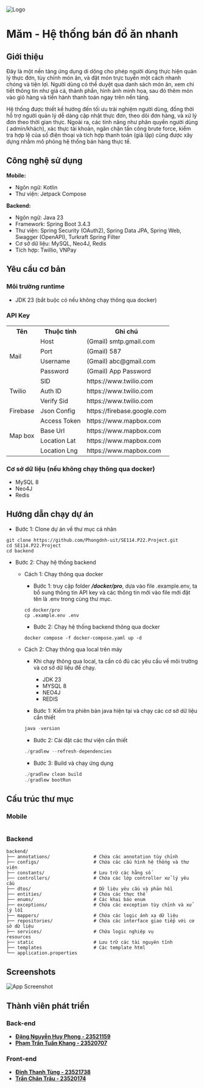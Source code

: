 ![Logo](/src/main/resources/static/images/banner.png)

# Măm - Hệ thống bán đồ ăn nhanh

## Giới thiệu

Đây là một nền tảng ứng dụng di dộng cho phép người dùng thực hiện quản lý thực đơn, tùy chỉnh món ăn, và đặt món trực
tuyến một cách nhanh chóng và tiện lợi.
Người dùng có thể duyệt qua danh sách món ăn, xem chi tiết thông tin như giá cả, thành phần, hình ảnh minh họa, sau đó
thêm món vào giỏ hàng và tiến hành thanh toán ngay trên nền tảng.

Hệ thống được thiết kế hướng đến tối ưu trải nghiệm người dùng, đồng thời hỗ trợ người quản lý dễ dàng cập nhật thực
đơn, theo dõi đơn hàng, và xử lý đơn theo thời gian thực. Ngoài ra, các tính năng như phân quyền người dùng (
admin/khách), xác thực tài khoản, ngăn chặn tấn công brute force, kiểm tra hợp lệ của số điện thoại và tích hợp thanh
toán (giả lập) cũng được xây dựng nhằm mô phỏng hệ thống bán hàng thực tế.

## Công nghệ sử dụng

**Mobile:**

- Ngôn ngữ: Kotlin
- Thư viện: Jetpack Compose

**Backend:**

- Ngôn ngữ: Java 23
- Framework: Spring Boot 3.4.3
- Thư viện: Spring Security (OAuth2), Spring Data JPA, Spring Web, Swagger (OpenAPI), Turkraft Spring Filter
- Cơ sở dữ liệu: MySQL, Neo4J, Redis
- Tích hợp: Twillio, VNPay

## Yêu cầu cơ bản

### Môi trường runtime

- JDK 23 (bắt buộc có nếu không chạy thông qua docker)

### API Key

<table>
    <tr>
        <th>Tên</th>
        <th>Thuộc tính</th>
        <th>Ghi chú</th>
    </tr>
    <tr>
        <td rowspan="4">Mail</td>
        <td>Host</td>
        <td>(Gmail) smtp.gmail.com</td>
    </tr>
    <tr>
        <td>Port</td>
        <td>(Gmail) 587</td>
    </tr>
    <tr>
        <td>Username</td>
        <td>(Gmail) abc@gmail.com</td>
    </tr>
    <tr>
        <td>Password</td>
        <td>(Gmail) App Password</td>
    </tr>
    <tr>
        <td rowspan="3">Twilio</td>
        <td>SID</td>
        <td>https://www.twilio.com</td>
    </tr>
    <tr>
        <td>Auth ID</td>
        <td>https://www.twilio.com</td>
    </tr>
    <tr>
        <td>Verify Sid</td>
        <td>https://www.twilio.com</td>
    </tr>
    <tr>
        <td>Firebase</td>
        <td>Json Config</td>
        <td>https://firebase.google.com</td>
    </tr>
    <tr>
        <td rowspan="4">Map box</td>
        <td>Access Token</td>
        <td>https://www.mapbox.com</td>
    </tr>
    <tr>
        <td>Base Url</td>
        <td>https://www.mapbox.com</td>
    </tr>
    <tr>
        <td>Location Lat</td>
        <td>https://www.mapbox.com</td>
    </tr>
    <tr>
        <td>Location Lng</td>
        <td>https://www.mapbox.com</td>
    </tr>
</table>

### Cơ sở dữ liệu (nếu không chạy thông qua docker)

- MySQL 8
- Neo4J
- Redis

## Hướng dẫn chạy dự án

- Bước 1: Clone dự án về thư mục cá nhân

```
git clone https://github.com/Phongdnh-uit/SE114.P22.Project.git
cd SE114.P22.Project
cd backend
```

- Bước 2: Chạy hệ thống backend

    - Cách 1: Chạy thông qua docker
        - Bước 1: truy cập folder **_/docker/pro_**, dựa vào file .example.env, ta bổ sung thông tin API key và các
          thông tin mới vào file mới đặt tên là .env trong cùng thư mục.
      ```
      cd docker/pro
      cp .example.env .env
      ```
        - Bước 2: Chạy hệ thống backend thông qua docker
      ```
      docker compose -f docker-compose.yaml up -d
      ```
    - Cách 2: Chạy thông qua local trên máy

        - Khi chạy thông qua local, ta cần có đủ các yêu cầu về môi trường và cơ sở dữ liệu để chạy.

            - JDK 23
            - MYSQL 8
            - NEO4J
            - REDIS

        - Bước 1: Kiểm tra phiên bản java hiện tại và chạy các cơ sở dữ liệu cần thiết

      ```java
      java -version
      ```

        - Bước 2: Cài đặt các thư viện cần thiết

      ```java
      ./gradlew --refresh-dependencies
      ```

        - Bước 3: Build và chạy ứng dụng

      ```java
      ./gradlew clean build
      ./gradlew bootRun
      ```

## Cấu trúc thư mục

### Mobile

```

```

### Backend

```
backend/
├── annotations/                # Chứa các annotation tùy chỉnh
├── configs/                    # Chứa các cấu hình hệ thống và thư viện
├── constants/                  # Lưu trữ các hằng số
├── controllers/                # Chứa các lớp controller xử lý yêu cầu
├── dtos/                       # Dữ liệu yêu cầu và phản hồi
├── entities/                   # Chứa các thực thể
├── enums/                      # Các khai báo enum
├── exceptions/                 # Chứa các exception tùy chỉnh và xử lý lỗi
├── mappers/                    # Chứa các logic ánh xạ dữ liệu
├── repositories/               # Chứa các interface giao tiếp với cơ sở dữ liệu
├── services/                   # Chứa logic nghiệp vụ
resources
├── static                      # Lưu trữ các tài nguyên tĩnh
├── templates                   # Các template html
└── application.properties
```

## Screenshots

![App Screenshot](https://via.placeholder.com/468x300?text=App+Screenshot+Here)

## Thành viên phát triển
### Back-end
- [**Đặng Nguyễn Huy Phong - 23521159**](https://github.com/Phongdnh-uit)
- [**Phạm Trần Tuấn Khang - 23520707**](https://github.com/KhangPham205)
### Front-end
- [**Đinh Thanh Tùng - 23521738**](https://github.com/tungdt312)
- [**Trần Chân Trâu - 23520174**](https://github.com/CaHoiAu)

